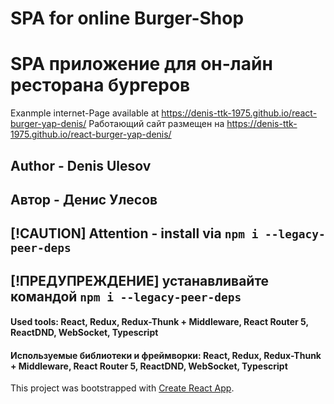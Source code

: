 # SPA for online Burger-Shop
# SPA приложение для он-лайн ресторана бургеров

Exanmple internet-Page available at https://denis-ttk-1975.github.io/react-burger-yap-denis/
Работающий сайт размещен на https://denis-ttk-1975.github.io/react-burger-yap-denis/

## Author - Denis Ulesov
## Автор - Денис Улесов

## [!CAUTION] Attention - install via `npm i --legacy-peer-deps` 
## [!ПРЕДУПРЕЖДЕНИЕ] устанавливайте командой `npm i --legacy-peer-deps`

#### Used tools: React, Redux, Redux-Thunk + Middleware, React Router 5, ReactDND, WebSocket, Typescript
#### Используемые библиотеки и фреймворки: React, Redux, Redux-Thunk + Middleware, React Router 5, ReactDND, WebSocket, Typescript


This project was bootstrapped with [Create React App](https://github.com/facebook/create-react-app).

